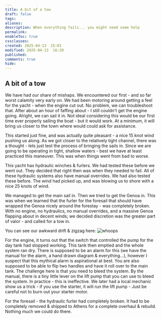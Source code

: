 ```yaml
---
title: A bit of a tow
draft: false
tags: 
aliases: 
description: When everything fails... you might need some help
permalink: 
enableToc: true
cssclasses: 
created: 2025-04-13  15:01
modified: 2025-04-13  16:20
published: 
comments: true
hide:
---
```

## A bit of a tow 

We have had our share of mishaps. We encountered our first - and so far worst calamity very early on. We had been motoring around getting a feel for the yacht - when the engine cut out. No problem, we can troubleshoot that. After about an hour of faffing about - I still couldn't get the engine going. Alright, we can sail it in. Not ideal considering this would be our first time ever properly sailing the boat - but it would work. At a minimum, it will bring us closer to the town where would could ask for assistance. 

This started just fine, and was actually quite pleasant - a nice 15 knot wind pushing us along. As we got closer to the relatively tight channel, there was a thought - lets just test the process of bringing the sails in. Since we are going to be operating in tight, shallow waters - best we have at least practiced this maneuver. This was when things went from bad to worse. 

This yacht has hydraulic winches & furlers. We had tested these before we went out. They decided that right then was when they needed to fail. All of these hydraulic systems also have manual overrides. We had also tested these before. The wind had picked up, and was blowing us to shore with a nice 25 knots of wind. 

We managed to get the main sail in. Then we tried to get the Genoa in. This was when we learned that the furler for the foresail that should have wrapped the Genoa nicely around the forestay - was completely broken. With no engine, no hydraulics, no manual overrides, and a massive Genoa flapping about in decent winds; we decided discretion was the greater part of valor - and called for a tow in.

You can see our awkward drift & zigzag here:
![whoops](attachments/whoops.jpg)

For the engine, it turns out that the switch that controlled the pump for the day tank had stopped working. This tank then emptied and the whole system ran dry. There is supposed to be an alarm for this (we have the manual for the alarm, a hand drawn diagram & everything...), however I suspect that this mythical alarm is aspirational at best. You are also supposed to be able to flip two handles and have it roll over to the main tank. The challenge here is that you need to bleed the system. By the manual, there is a tiny little lever on the lift pump that you can use to bleed the system. In practice - this is ineffective. We later had a local mechanic show us a trick - if you use the starter, it will run the lift pump - Just be careful not to burn out your starter motor. 

For the foresail - the hydraulic furler had completely broken. It had to be completely removed & shipped to Athens for a complete overhaul & rebuild. Nothing much we could do there. 
